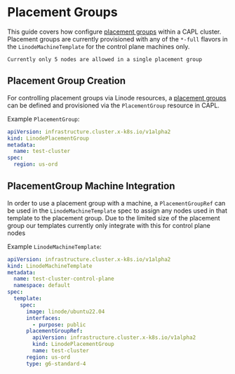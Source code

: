 # Placement Groups

This guide covers how configure [placement groups](https://techdocs.akamai.com/cloud-computing/docs/work-with-placement-groups) within a CAPL cluster. 
Placement groups are currently provisioned with any of the `*-full` flavors in the `LinodeMachineTemplate` for the control plane machines only.
```admonish note
Currently only 5 nodes are allowed in a single placement group
```

## Placement Group Creation

For controlling placement groups via Linode resources, a [placement groups](https://techdocs.akamai.com/cloud-computing/docs/work-with-placement-groups) can
be defined and provisioned via the `PlacementGroup` resource in CAPL.


Example `PlacementGroup`:
```yaml
apiVersion: infrastructure.cluster.x-k8s.io/v1alpha2
kind: LinodePlacementGroup
metadata:
  name: test-cluster
spec:
  region: us-ord
```

## PlacementGroup Machine Integration
In order to use a placement group with a machine, a `PlacementGroupRef` can be used in the `LinodeMachineTemplate` spec
to assign any nodes used in that template to the placement group. Due to the limited size of the placement group our templates
currently only integrate with this for control plane nodes

Example `LinodeMachineTemplate`:
```yaml
apiVersion: infrastructure.cluster.x-k8s.io/v1alpha2
kind: LinodeMachineTemplate
metadata:
  name: test-cluster-control-plane
  namespace: default
spec:
  template:
    spec:
      image: linode/ubuntu22.04
      interfaces:
        - purpose: public
      placementGroupRef:
        apiVersion: infrastructure.cluster.x-k8s.io/v1alpha2
        kind: LinodePlacementGroup
        name: test-cluster
      region: us-ord
      type: g6-standard-4
```

